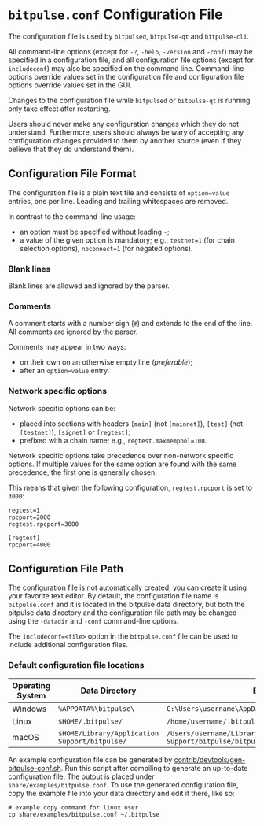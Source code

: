 # `bitpulse.conf` Configuration File

The configuration file is used by `bitpulsed`, `bitpulse-qt` and `bitpulse-cli`.

All command-line options (except for `-?`, `-help`, `-version` and `-conf`) may be specified in a configuration file, and all configuration file options (except for `includeconf`) may also be specified on the command line. Command-line options override values set in the configuration file and configuration file options override values set in the GUI.

Changes to the configuration file while `bitpulsed` or `bitpulse-qt` is running only take effect after restarting.

Users should never make any configuration changes which they do not understand. Furthermore, users should always be wary of accepting any configuration changes provided to them by another source (even if they believe that they do understand them).

## Configuration File Format

The configuration file is a plain text file and consists of `option=value` entries, one per line. Leading and trailing whitespaces are removed.

In contrast to the command-line usage:
- an option must be specified without leading `-`;
- a value of the given option is mandatory; e.g., `testnet=1` (for chain selection options), `noconnect=1` (for negated options).

### Blank lines

Blank lines are allowed and ignored by the parser.

### Comments

A comment starts with a number sign (`#`) and extends to the end of the line. All comments are ignored by the parser.

Comments may appear in two ways:
- on their own on an otherwise empty line (_preferable_);
- after an `option=value` entry.

### Network specific options

Network specific options can be:
- placed into sections with headers `[main]` (not `[mainnet]`), `[test]` (not `[testnet]`), `[signet]` or `[regtest]`;
- prefixed with a chain name; e.g., `regtest.maxmempool=100`.

Network specific options take precedence over non-network specific options.
If multiple values for the same option are found with the same precedence, the
first one is generally chosen.

This means that given the following configuration, `regtest.rpcport` is set to `3000`:

```
regtest=1
rpcport=2000
regtest.rpcport=3000

[regtest]
rpcport=4000
```

## Configuration File Path

The configuration file is not automatically created; you can create it using your favorite text editor. By default, the configuration file name is `bitpulse.conf` and it is located in the bitpulse data directory, but both the bitpulse data directory and the configuration file path may be changed using the `-datadir` and `-conf` command-line options.

The `includeconf=<file>` option in the `bitpulse.conf` file can be used to include additional configuration files.

### Default configuration file locations

Operating System | Data Directory | Example Path
-- | -- | --
Windows | `%APPDATA%\bitpulse\` | `C:\Users\username\AppData\Roaming\bitpulse\bitpulse.conf`
Linux | `$HOME/.bitpulse/` | `/home/username/.bitpulse/bitpulse.conf`
macOS | `$HOME/Library/Application Support/bitpulse/` | `/Users/username/Library/Application Support/bitpulse/bitpulse.conf`

An example configuration file can be generated by [contrib/devtools/gen-bitpulse-conf.sh](../contrib/devtools/gen-bitpulse-conf.sh).
Run this script after compiling to generate an up-to-date configuration file.
The output is placed under `share/examples/bitpulse.conf`.
To use the generated configuration file, copy the example file into your data directory and edit it there, like so:

```
# example copy command for linux user
cp share/examples/bitpulse.conf ~/.bitpulse
```
